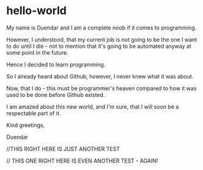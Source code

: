 # hello-world

My name is Duendar and I am a complete noob if it comes to programming.

However, I understood, that my current job is not going to be the one I want to do until I die - not to mention that it's going to be automated anyway at some point in the future.

Hence I decided to learn programming.

So I already heard about Github, however, I never knew what it was about.

Now, that I do - this must be programmer's heaven compared to how it was used to be done before Github existed.

I am amazed about this new world, and I'm sure, that I will soon be a respectable part of it.

Kind greetings,

Duendar

//THIS RIGHT HERE IS JUST ANOTHER TEST

// THIS ONE RIGHT HERE IS EVEN ANOTHER TEST - AGAIN!
